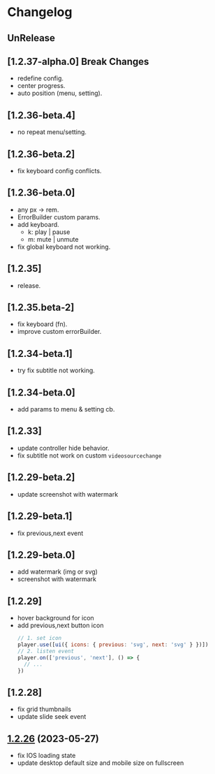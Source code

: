 # Changelog

## UnRelease

## [1.2.37-alpha.0] Break Changes

- redefine config.
- center progress.
- auto position (menu, setting).

## [1.2.36-beta.4]

- no repeat menu/setting.

## [1.2.36-beta.2]

- fix keyboard config conflicts.

## [1.2.36-beta.0]

- any px -> rem.
- ErrorBuilder custom params.
- add keyboard.
  - k: play | pause
  - m: mute | unmute
- fix global keyboard not working.

## [1.2.35]

- release.

## [1.2.35.beta-2]

- fix keyboard (fn).
- improve custom errorBuilder.

## [1.2.34-beta.1]

- try fix subtitle not working.

## [1.2.34-beta.0]

- add params to menu & setting cb.

## [1.2.33]

- update controller hide behavior.
- fix subtitle not work on custom `videosourcechange`

## [1.2.29-beta.2]

- update screenshot with watermark

## [1.2.29-beta.1]

- fix previous,next event

## [1.2.29-beta.0]

- add watermark (img or svg)
- screenshot with watermark

## [1.2.29]

- hover background for icon
- add previous,next button icon
  ```js
  // 1. set icon
  player.use([ui({ icons: { previous: 'svg', next: 'svg' } })])
  // 2. listen event
  player.on(['previous', 'next'], () => {
    // ...
  })
  ```

## [1.2.28]

- fix grid thumbnails
- update slide seek event

## [1.2.26](https://github.com/shiyiya/oplayer/tree/1.2.26) (2023-05-27)

- fix IOS loading state
- update desktop default size and mobile size on fullscreen

```

```
